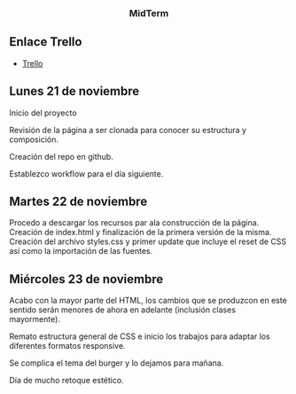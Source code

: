 <h3 align="center"> MidTerm </h3>

## Enlace Trello

- [Trello](https://trello.com/b/5eryQGbT/midterm-project)

## Lunes 21 de noviembre

Inicio del proyecto

Revisión de la página a ser clonada para conocer su estructura y composición.

Creación del repo en github.

Establezco workflow para el día siguiente.

## Martes 22 de noviembre

Procedo a descargar los recursos par ala construcción de la página.
Creación de index.html y finalización de la primera versión de la misma.
Creación del archivo styles.css y primer update que incluye el reset de CSS así como la importación de las fuentes.

## Miércoles 23 de noviembre

Acabo con la mayor parte del HTML, los cambios que se produzcon en este sentido serán menores de ahora en adelante (inclusión clases mayormente).

Remato estructura general de CSS e inicio los trabajos para adaptar los diferentes formatos responsive.

Se complica el tema del burger y lo dejamos para mañana.

Día de mucho retoque estético.
